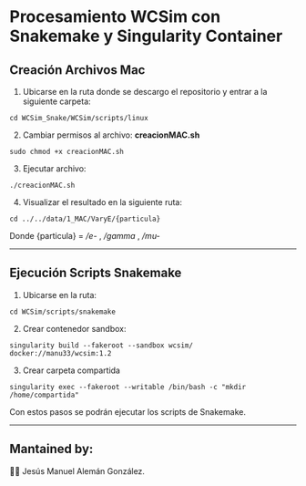 # Procesamiento WCSim con Snakemake y Singularity Container

## Creación Archivos Mac

1. Ubicarse en la ruta donde se descargo el repositorio y entrar a la siguiente carpeta:
```
cd WCSim_Snake/WCSim/scripts/linux
```
2. Cambiar permisos al archivo:  **creacionMAC.sh**
```
sudo chmod +x creacionMAC.sh
```
3. Ejecutar archivo:
```
./creacionMAC.sh
```
4. Visualizar el resultado en la siguiente ruta: 

```
cd ../../data/1_MAC/VaryE/{particula}
```
  Donde {particula} = _/e-_ , _/gamma_ , _/mu-_

___

## Ejecución Scripts Snakemake

1. Ubicarse en la ruta: 
```
cd WCSim/scripts/snakemake
```
2. Crear contenedor sandbox:
```
singularity build --fakeroot --sandbox wcsim/ docker://manu33/wcsim:1.2  
``` 
3. Crear carpeta compartida
```
singularity exec --fakeroot --writable /bin/bash -c "mkdir /home/compartida"
```
Con estos pasos se podrán ejecutar los scripts de Snakemake.
___
## Mantained by:
:man_technologist: Jesús Manuel Alemán González.
